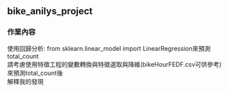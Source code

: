 ## bike_anilys_project
### 作業內容
 使用回歸分析: from sklearn.linear_model import LinearRegression來預測total_count <br>
 請考慮使用特徵工程的變數轉換與特徵選取與降維(bikeHourFEDF.csv可供參考)來預測total_count後 <br>
 解釋我的發現

